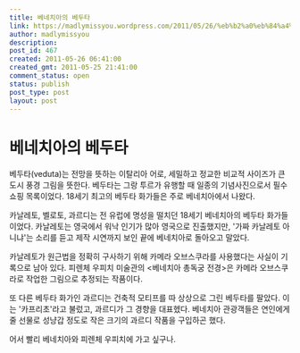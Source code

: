 ```yaml
---
title: 베네치아의 베두타
link: https://madlymissyou.wordpress.com/2011/05/26/%eb%b2%a0%eb%84%a4%ec%b9%98%ec%95%84%ec%9d%98-%eb%b2%a0%eb%91%90%ed%83%80/
author: madlymissyou
description: 
post_id: 467
created: 2011-05-26 06:41:00
created_gmt: 2011-05-25 21:41:00
comment_status: open
status: publish
post_type: post
layout: post
---
```


# 베네치아의 베두타

베두타(veduta)는 전망을 뜻하는 이탈리아 어로, 세밀하고 정교한 비교적 사이즈가 큰 도시 풍경 그림을 뜻한다. 베두타는 그랑 투르가 유행할 때 일종의 기념사진으로서 필수 쇼핑 목록이었다. 18세기 최고의 베두타 화가들은 주로 베네치아에서 나왔다.

카날레토, 벨로토, 과르디는 전 유럽에 명성을 떨치던 18세기 베네치아의 베두타 화가들이었다. 카날레토는 영국에서 워낙 인기가 많아 영국으로 진출했지만, '가짜 카날레토 아니냐'는 소리를 듣고 제작 시연까지 보인 끝에 베네치아로 돌아오고 말았다.

카날레토가 원근법을 정확히 구사하기 위해 카메라 오브스쿠라를 사용했다는 사실이 기록으로 남아 있다. 피렌체 우피치 미술관의 <베네치아 총독궁 전경>은 카메라 오브스쿠라로 작업한 그림으로 추정되는 작품이다.

또 다른 베두타 화가인 과르디는 건축적 모티프를 따 상상으로 그린 베두타를 팔았다. 이는 '카프리초'라고 불렀고, 과르디가 그 경향을 대표헸다. 베네치아 관광객들은 연인에게 줄 선물로 성냥갑 정도로 작은 크기의 과르디 작품을 구입하곤 했다.

어서 빨리 베네치아와 피렌체 우피치에 가고 싶구나.
